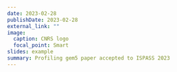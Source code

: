 ```yaml
---
date: 2023-02-28
publishDate: 2023-02-28
external_link: ""
image:
  caption: CNRS logo
  focal_point: Smart
slides: example
summary: Profiling gem5 paper accepted to ISPASS 2023
---
```

